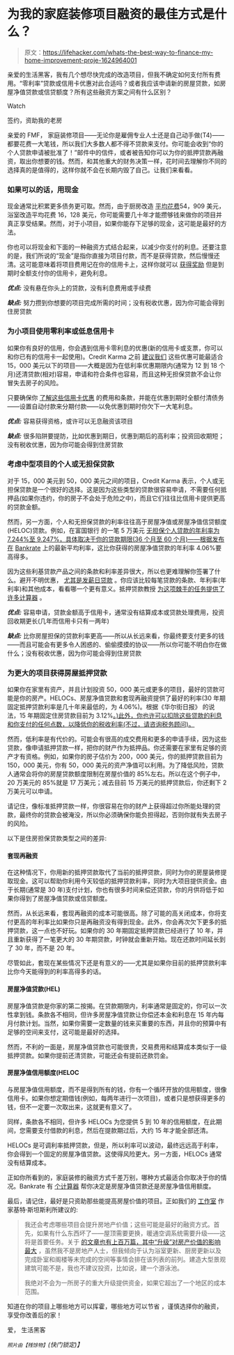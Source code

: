 # 为我的家庭装修项目融资的最佳方式是什么？

> 原文：<https://lifehacker.com/whats-the-best-way-to-finance-my-home-improvement-proje-1624964001>

亲爱的生活黑客，我有几个想尽快完成的改造项目，但我不确定如何支付所有费用。“零利率”贷款或信用卡优惠对此合适吗？或者我应该申请新的房屋贷款，如房屋净值贷款或信贷额度？所有这些融资方案之间有什么区别？

Watch

签约，资助我的老房

亲爱的 FMF，
家庭装修项目——无论你是雇佣专业人士还是自己动手做(T4)——都要花费一大笔钱，所以我们大多数人都不得不贷款来支付。你可能会收到“你的个人贷款申请被批准了！”邮件中的信件，或者被告知你可以为你的抵押贷款再融资，取出你想要的钱。然而，和其他重大的财务决策一样，花时间去理解你不同的选择真的是值得的，这样你就不会在长期内毁了自己。让我们来看看。

### 如果可以的话，用现金

现金通常比积累更多债务更可取。然而，由于厨房改造 [平均花费](http://www.remodeling.hw.net/cost-vs-value/2014/)54，909 美元，浴室改造平均花费 16，128 美元，你可能需要几十年才能攒够钱来做你的项目并真正享受结果。然而，对于小项目，如果你能存下足够的现金，这可能是最好的方法。

你也可以将现金和下面的一种融资方式结合起来，以减少你支付的利息。还要注意的是，我们所说的“现金”是指你直接为项目付款，而不是获得贷款，然后慢慢还清。这可能意味着将项目费用记在你的信用卡上，这样你就可以 [获得奖励](http://lifehacker.com/whats-the-best-way-to-use-my-credit-card-rewards-and-tr-5976561) 但是到期时全额支付你的信用卡，避免利息。

***优点:*** 没有悬在你头上的贷款，没有利息费用或手续费

***缺点:*** 努力攒到你想要的项目完成所需的时间；没有税收优惠，因为你可能会得到住房贷款

### 为小项目使用零利率或低息信用卡

如果你有良好的信用，你会遇到信用卡零利息的优惠(新的信用卡或支票，你可以和你已有的信用卡一起使用)。Credit Karma 之前 [建议我们](http://lifehacker.com/choose-the-best-loan-for-your-home-improvement-projects-507569938) 这些优惠可能最适合 15，000 美元以下的项目——大概是因为在低利率优惠期限内(通常为 12 到 18 个月)还清贷款(相对)容易，申请和符合条件也容易，而且这种无担保贷款不会让你冒失去房子的风险。

只要确保你 [了解这些信用卡优惠](http://lifehacker.com/should-i-take-advantage-of-credit-card-balance-transfer-5849885) 的费用和条款，并能在优惠到期时全额付清债务——设置自动付款来分期付款——以免优惠到期时你欠下一大笔利息。

***优点:*** 容易获得资格，或许可以无息融资该项目

***缺点:*** 很多陷阱要提防，比如优惠到期日，优惠到期后的高利率；投资回收期短；没有税收优惠，因为你可能会得到住房贷款

### 考虑中型项目的个人或无担保贷款

对于 15，000 美元到 50，000 美元之间的项目，Credit Karma 表示，个人或无担保贷款是一个很好的选择。这是因为这些类型的贷款很容易申请，不需要任何抵押品(如果你违约，你的房子不会处于危险之中)，而且它们往往比信用卡提供更高的贷款金额。

然而，另一方面，个人和无担保贷款的利率往往高于房屋净值或房屋净值信贷额度(HELOC)贷款。例如，在富国银行 的一笔 5 万美元 [无担保个人贷款的年利率为 7.244%至 9.247%，具体取决于你的贷款期限(36 个月至 60 个月)——根据发布在](https://www.wellsfargo.com/personal_credit/rate_payments/rate_calc_main) [Bankrate](http://www.bankrate.com/) 上的最新平均利率，这比你获得的房屋净值贷款的年利率 4.06%要高得多。

因为这些利基贷款产品之间的条款和利率差异很大，所以也更难理解你签署了什么。避开不明优惠， [尤其是发薪日贷款](http://lifehacker.com/where-are-the-best-places-to-borrow-money-in-a-pinch-5836903) 。你应该比较每笔贷款的条款、年利率(年利率)和其他成本，看看哪一个更有意义。抵押贷款教授 [为这项棘手的任务提供了许多计算器](http://www.mtgprofessor.com/calculators.htm) 。

***优点:*** 容易申请，贷款金额高于信用卡，通常没有结算成本或贷款处理费用，投资回收期更长(几年而信用卡只有一两年)

***缺点:*** 比你房屋担保的贷款利率更高——所以从长远来看，你最终要支付更多的钱——而且可能会有更多令人困惑的、偷偷摸摸的协议——所以你可能不明白你在做什么；没有税收优惠，因为你可能会得到住房贷款

### 为更大的项目获得房屋抵押贷款

如果你在家里有资产，并且计划投资 50，000 美元或更多的项目，最好的贷款可能是你的房产。HELOCs、房屋净值贷款和套现再融资提供了最好的利率(30 年期固定抵押贷款利率是几十年来最低的，为 4.06%)。根据《华尔街日报》 的说法，15 年期固定住房贷款目前为 3.12%[。)此外，你也许可以扣除这些贷款的利息和你支付的任何点数，以降低你的税收利率(不过，请咨询税务顾问)。](http://online.wsj.com/article/PR-CO-20140819-910422.html)

然而，低利率是有代价的。可能会有很高的成交费用和更多的申请手续，因为这些贷款，像申请抵押贷款一样，把你的财产作为抵押品。你还需要在家里有足够的资产才有资格。例如，如果你的房子估价为 200，000 美元，你的抵押贷款目前为 150，000 美元，你有 50，000 美元的资产净值可以利用。为了降低风险，贷款人通常会将你的房屋贷款额度限制在房屋价值的 85%左右。所以在这个例子中，20 万美元的 85%就是 17 万美元；减去目前 15 万美元的抵押贷款后，你还剩下 2 万美元可以申请。

请记住，像标准抵押贷款一样，你很容易在你的财产上获得超过你所能处理的贷款，最终你的贷款会被淹没，所以你必须确保你能负担得起，否则你就有失去房子的风险。

以下是住房担保贷款类型之间的差异:

#### **套现再融资**

在这种情况下，你用新的抵押贷款取代了当前的抵押贷款，同时为你的房屋装修提取现金。这可以帮助你利用今天较低的抵押贷款利率，同时为大项目提供资金。由于长期(通常是 30 年)支付计划，你也有很多时间来偿还贷款，你的月供将低于如果你得到了房屋净值贷款或信贷额度。

然而，从长远来看，套现再融资的成本可能很高。除了可能的高关闭成本，你将支付更高的年利率比如果你只是再融资没有得到现金。此外，你会再次欠下更多的抵押贷款，这一点也不好玩。如果你的 30 年期固定抵押贷款已经进行了 10 年，并且重新获得了一笔更大的 30 年期贷款，时钟就会重新开始。现在还款时间延长到了 30 年，而不是 20 年。

尽管如此，套现在某些情况下还是有意义的——尤其是如果你目前的抵押贷款利率比你今天能得到的利率高得多的话。

#### **房屋净值贷款(HEL)**

房屋净值贷款是你家的第二按揭。在贷款期限内，利率通常是固定的，你可以一次性拿到钱。条款各不相同，但许多房屋净值贷款让你偿还本金和利息在 15 年内每月付款计划。当然，如果你需要一定数量的钱来买重要的东西，并且你的预算中有足够的空间来支付，这可能是最好的选择。

然而，不利的一面是，房屋净值贷款也可能很贵，交易费用和结算成本类似于一级抵押贷款。如果你提前还清贷款，可能还会有提前还款罚金。

#### **房屋净值信用额度(HELOC**

与房屋净值信用额度，而不是得到所有的钱，你有一个循环开放的信用额度，很像信用卡。如果你想定期借钱(例如，每两年进行一次项目)，或者只是想获得更多的钱，但不一定要一次取出来，这就更有意义了。

同样，条款各不相同，但许多 HELOCs 为您提供 5 到 10 年的信用额度，在此期间，您需要支付借款的利息，然后在提款期过后，大约 15 年才能全部还清。

HELOCs 是可调利率抵押贷款，但是，所以利率可以波动，最终远远高于利率，你会得到一个固定的房屋净值贷款。这使得风险更大。另一方面，HELOCs 通常没有结算成本。

正如你所看到的，家庭装修的融资方式千差万别，哪种方式最适合你取决于你的情况。Bankrate 有 [个计算器](http://www.bankrate.com/calculators/home-equity/home-equity-or-line-of-credit-calculator.aspx) 帮你决定是房屋净值贷款还是房屋净值信用额度。

最后，请记住，最好是只资助那些能提高房屋价值的项目。正如我们的 [工作室](http://workshop.lifehacker.com/) 作家基特·斯坦斯利所建议的:

> 我还会考虑哪些项目会提升房地产价值；这些可能是最好的融资方式。首先，如果有什么东西坏了——屋顶需要更换，暖通空调系统需要升级——这将是首要任务。关于 [的文章也有上百万篇，其中“升级”对房产价值的影响最大](http://lifehacker.com/the-home-improvements-that-are-most-and-least-worth-t-1542102869) ，虽然我不是房地产人士，但我倾向于认为浴室更新、厨房更新以及完成卧室和阁楼等未完成的空间等事情会排在该列表的前列。建造大型景观建筑可能不是，我也不建议投资，比如说，建一个游泳池。
> 
> 我绝对不会为一所房子的重大升级提供资金，如果它超出了一个地区的成本范围。

知道在你的项目上哪些地方可以挥霍，哪些地方可以节省 ，谨慎选择你的融资，享受你改善后的家！

爱，
生活黑客

<small>*照片由*</small><small>*【残馀物】*</small>*(快门锁定)】*